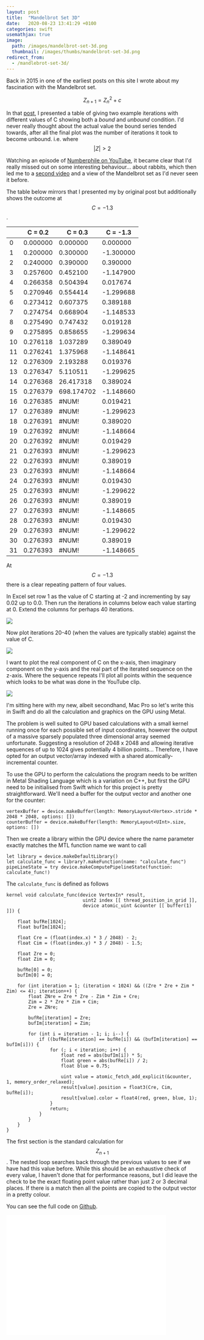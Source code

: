 ```yaml
---
layout: post
title:  "Mandelbrot Set 3D"
date:   2020-08-23 13:41:29 +0100
categories: swift
usemathjax: true
image:
  path: /images/mandelbrot-set-3d.png
  thumbnail: /images/thumbs/mandelbrot-set-3d.png
redirect_from:
  - /mandlebrot-set-3d/
---
```


Back in 2015 in one of the earliest posts on this site I wrote about my fascination with the Mandelbrot set.

$$Z_{n+1}=Z_n^2+c$$

In that [post](/mandlebrot-set/), I presented a table of giving two example iterations with different values of C showing both a *bound* and *unbound* condition.  I'd never really thought about the actual value the bound series tended towards, after all the final plot was the number of iterations it took to become unbound. i.e. where $$\lvert Z \rvert > 2$$

Watching an episode of [Numberphile on YouTube](https://youtu.be/ETrYE4MdoLQ), it became clear that I'd really missed out on some interesting behaviour... about rabbits, which then led me to a [second video](https://youtu.be/ovJcsL7vyrk) and a view of the Mandelbrot set as I'd never seen it before.

The table below mirrors that I presented my by original post but additionally shows the outcome at $$C=-1.3$$.

|     | C = 0.2  | C = 0.3    | C = -1.3   |
| --- | -------- | ---------- | ---------- |
| 0   | 0.000000 | 0.000000   | 0.000000   |
| 1   | 0.200000 | 0.300000   | \-1.300000 |
| 2   | 0.240000 | 0.390000   | 0.390000   |
| 3   | 0.257600 | 0.452100   | \-1.147900 |
| 4   | 0.266358 | 0.504394   | 0.017674   |
| 5   | 0.270946 | 0.554414   | \-1.299688 |
| 6   | 0.273412 | 0.607375   | 0.389188   |
| 7   | 0.274754 | 0.668904   | \-1.148533 |
| 8   | 0.275490 | 0.747432   | 0.019128   |
| 9   | 0.275895 | 0.858655   | \-1.299634 |
| 10  | 0.276118 | 1.037289   | 0.389049   |
| 11  | 0.276241 | 1.375968   | \-1.148641 |
| 12  | 0.276309 | 2.193288   | 0.019376   |
| 13  | 0.276347 | 5.110511   | \-1.299625 |
| 14  | 0.276368 | 26.417318  | 0.389024   |
| 15  | 0.276379 | 698.174702 | \-1.148660 |
| 16  | 0.276385 | #NUM!      | 0.019421   |
| 17  | 0.276389 | #NUM!      | \-1.299623 |
| 18  | 0.276391 | #NUM!      | 0.389020   |
| 19  | 0.276392 | #NUM!      | \-1.148664 |
| 20  | 0.276392 | #NUM!      | 0.019429   |
| 21  | 0.276393 | #NUM!      | \-1.299623 |
| 22  | 0.276393 | #NUM!      | 0.389019   |
| 23  | 0.276393 | #NUM!      | \-1.148664 |
| 24  | 0.276393 | #NUM!      | 0.019430   |
| 25  | 0.276393 | #NUM!      | \-1.299622 |
| 26  | 0.276393 | #NUM!      | 0.389019   |
| 27  | 0.276393 | #NUM!      | \-1.148665 |
| 28  | 0.276393 | #NUM!      | 0.019430   |
| 29  | 0.276393 | #NUM!      | \-1.299622 |
| 30  | 0.276393 | #NUM!      | 0.389019   |
| 31  | 0.276393 | #NUM!      | \-1.148665 |

At $$C=-1.3$$ there is a clear repeating pattern of four values.

In Excel set row 1 as the value of C starting at -2 and incrementing by say 0.02 up to 0.0.  Then run the iterations in columns below each value starting at 0.  Extend the columns for perhaps 40 iterations.

![](/images/Excel-Formulas-Shown.png)

Now plot iterations 20-40 (when the values are typically stable) against the value of C.

![](/images/Excel-Plot.png)

I want to plot the real component of C on the x-axis, then imaginary component on the y-axis and the real part of the iterated sequence on the z-axis.  Where the sequence repeats I'll plot all points within the sequence which looks to be what was done in the YouTube clip.

![](/images/3d-axis.svg)

I'm sitting here with my new, albeit secondhand, Mac Pro so let's write this in Swift and do all the calculation and graphics on the GPU using Metal.

The problem is well suited to GPU based calculations with a small kernel running once for each possible set of input coordinates, however the output of a massive sparsely populated three dimensional array seemed unfortunate.  Suggesting a resolution of 2048 x 2048 and allowing iterative sequences of up to 1024 gives potentially 4 billion points...  Therefore, I have opted for an output vector/array indexed with a shared atomically-incremental counter.

To use the GPU to perform the calculations the program needs to be written in Metal Shading Language which is a variation on C++, but first the GPU need to be initialised from Swift which for this project is pretty straightforward.  We'll need a buffer for the output vector and another one for the counter:

    vertexBuffer = device.makeBuffer(length: MemoryLayout<Vertex>.stride * 2048 * 2048, options: [])
    counterBuffer = device.makeBuffer(length: MemoryLayout<UInt>.size, options: [])
    
Then we create a library within the GPU device where the name parameter exactly matches the MTL function name we want to call

    let library = device.makeDefaultLibrary()
    let calculate_func = library?.makeFunction(name: "calculate_func")
    pipeLineState = try device.makeComputePipelineState(function: calculate_func!)

The `calculate_func` is defined as follows

    kernel void calculate_func(device VertexIn* result,
                                uint2 index [[ thread_position_in_grid ]],
                                device atomic_uint &counter [[ buffer(1) ]]) {

        float bufRe[1024];
        float bufIm[1024];

        float Cre = (float(index.x) * 3 / 2048) - 2;
        float Cim = (float(index.y) * 3 / 2048) - 1.5;

        float Zre = 0;
        float Zim = 0;
        
        bufRe[0] = 0;
        bufIm[0] = 0;

        for (int iteration = 1; (iteration < 1024) && ((Zre * Zre + Zim * Zim) <= 4); iteration++) {
            float ZNre = Zre * Zre - Zim * Zim + Cre;
            Zim = 2 * Zre * Zim + Cim;
            Zre = ZNre;
                    
            bufRe[iteration] = Zre;
            bufIm[iteration] = Zim;
            
            for (int i = iteration - 1; i; i--) {
                if ((bufRe[iteration] == bufRe[i]) && (bufIm[iteration] == bufIm[i])) {
                    for (; i < iteration; i++) {
                        float red = abs(bufIm[i]) * 5;
                        float green = abs(bufRe[i]) / 2;
                        float blue = 0.75;
                        
                        uint value = atomic_fetch_add_explicit(&counter, 1, memory_order_relaxed);
                        result[value].position = float3(Cre, Cim, bufRe[i]);
                        result[value].color = float4(red, green, blue, 1);
                    }
                    return;
                }
            }
        }
    }

The first section is the standard calculation for $$Z_{n+1}$$. The nested loop searches back through the previous values to see if we have had this value before.  While this should be an exhaustive check of every value, I haven't done that for performance reasons, but I did leave the check to be the exact floating point value rather than just 2 or 3 decimal places.  If there is a match then all the points are copied to the output vector in a pretty colour.

You can see the full code on [Github](https://github.com/mtelvers/threeDbrot).

<iframe width="420" height="315" src="//www.youtube.com/embed/mFDDqfB-a1U" frameborder="0" allowfullscreen="allowfullscreen">&nbsp;</iframe>
